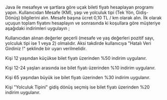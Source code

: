 Java ile mesafeye ve şartlara göre uçak bileti fiyatı hesaplayan programı yapın. Kullanıcıdan Mesafe (KM), yaşı ve yolculuk tipi (Tek Yön, Gidiş-Dönüş) bilgilerini alın. Mesafe başına ücret 0,10 TL / km olarak alın. İlk olarak uçuşun toplam fiyatını hesaplayın ve sonrasında ki koşullara göre müşteriye aşağıdaki indirimleri uygulayın ;



Kullanıcıdan alınan değerler geçerli (mesafe ve yaş değerleri pozitif sayı, yolculuk tipi ise 1 veya 2) olmalıdır. Aksi takdirde kullanıcıya "Hatalı Veri Girdiniz !" şeklinde bir uyarı verilmelidir.


Kişi 12 yaşından küçükse bilet fiyatı üzerinden %50 indirim uygulanır.


Kişi 12-24 yaşları arasında ise bilet fiyatı üzerinden %10 indirim uygulanır.


Kişi 65 yaşından büyük ise bilet fiyatı üzerinden %30 indirim uygulanır.


Kişi "Yolculuk Tipini" gidiş dönüş seçmiş ise bilet fiyatı üzerinden %20 indirim uygulanır.


